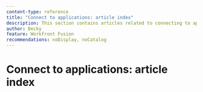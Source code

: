 ```yaml
---
content-type: reference
title: "Connect to applications: article index"
description: This section contains articles related to connecting to applications in Workfront Fusion.
author: Becky
feature: Workfront Fusion
recommendations: noDisplay, noCatalog
---
```


# Connect to applications: article index
